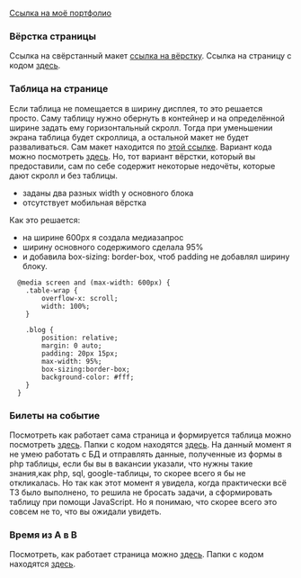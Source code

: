 [Ссылка на моё портфолио](https://inna-malina.github.io/my_cv/)
### Вёрстка страницы
Ссылка на свёрстанный макет [ссылка на вёрстку](https://inna-malina.github.io/nevtrip-little-site/).
Ссылка на страницу с кодом [здесь](https://github.com/Inna-malina/nevtrip-little-site).

### Таблица на странице
Если таблица не помещается в ширину дисплея, то это решается просто. Саму таблицу нужно обернуть в контейнер
и на определённой ширине задать ему горизонтальный скролл. Тогда при уменьшении экрана таблица будет скроллица, а остальной макет не будет разваливаться.
Сам макет находится по [этой ссылке](https://inna-malina.github.io/neva-trip-table/).
Вариант кода можно посмотреть [здесь](https://github.com/Inna-malina/neva-trip-table).
Но, тот вариант вёрстки, который вы предоставили, сам по себе содержит некоторые недочёты, которые дают скролл и без таблицы.
* заданы два разных width у основного блока
* отсутствует мобильная вёрстка

Как это решается:
* на ширине 600рх я создала медиазапрос
* ширину основного содержимого сделала 95%
* и добавила box-sizing: border-box, чтоб padding не добавлял ширину блоку.
```
  @media screen and (max-width: 600px) {
    .table-wrap {
        overflow-x: scroll;
        width: 100%;
    }

    .blog {
        position: relative;
        margin: 0 auto;
        padding: 20px 15px;
        max-width: 95%;
        box-sizing:border-box;
        background-color: #fff;
    }
  }
```
### Билеты на событие
Посмотреть как работает сама страница и формируется таблица можно посмотреть [здесь](https://inna-malina.github.io/neatrip-ticket-on-events/).
Папки с кодом находятся [здесь](https://github.com/Inna-malina/neatrip-ticket-on-events).
На данный момент я не умею работать с БД и отправлять данные, полученные из формы в php таблицы, если бы вы в вакансии указали, что нужны такие знания,как php, sql, google-таблицы, то скорее всего я бы не откликалась.
Но так как этот момент я увидела, когда практически всё ТЗ было выполнено, то решила не бросать задачи, а сформировать таблицу при помощи JavaScript. Но я понимаю, что скорее всего это совсем не то, что вы ожидали увидеть.
### Время из A в B
Посмотреть, как работает страница можно [здесь](https://inna-malina.github.io/nevatrip-ticket-on-ship/).
Папки с кодом находятся [здесь](https://github.com/Inna-malina/nevatrip-ticket-on-ship).
